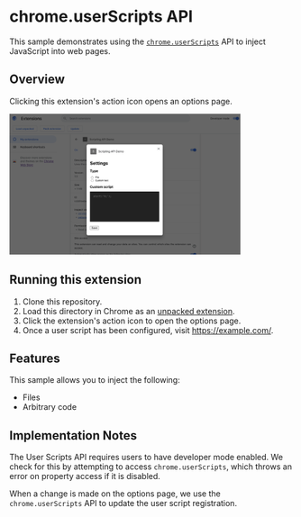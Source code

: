 # chrome.userScripts API

This sample demonstrates using the [`chrome.userScripts`](https://developer.chrome.com/docs/extensions/reference/scripting/) API to inject JavaScript into web pages.

## Overview

Clicking this extension's action icon opens an options page.

<img src="screenshot.png" height=250 alt="Screenshot showing the chrome.userScripts API demo running in Chrome.">

## Running this extension

1. Clone this repository.
2. Load this directory in Chrome as an [unpacked extension](https://developer.chrome.com/docs/extensions/mv3/getstarted/development-basics/#load-unpacked).
3. Click the extension's action icon to open the options page.
4. Once a user script has been configured, visit https://example.com/.

## Features

This sample allows you to inject the following:

- Files
- Arbitrary code

## Implementation Notes

The User Scripts API requires users to have developer mode enabled. We check for this by attempting to access `chrome.userScripts`, which throws an error on property access if it is disabled.

When a change is made on the options page, we use the `chrome.userScripts` API to update the user script registration.
